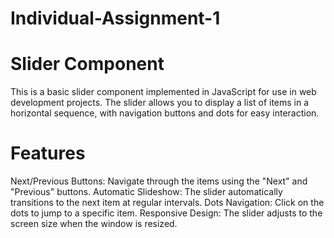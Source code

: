 # Individual-Assignment-1
# Slider Component
This is a basic slider component implemented in JavaScript for use in web development projects. The slider allows you to display a list of items in a horizontal sequence, with navigation buttons and dots for easy interaction.

# Features
Next/Previous Buttons: Navigate through the items using the "Next" and "Previous" buttons.
Automatic Slideshow: The slider automatically transitions to the next item at regular intervals.
Dots Navigation: Click on the dots to jump to a specific item.
Responsive Design: The slider adjusts to the screen size when the window is resized.
